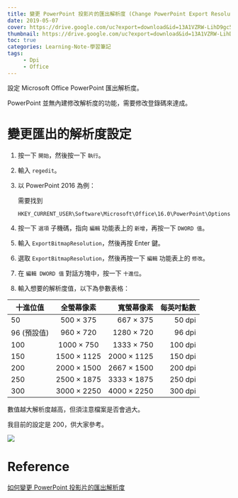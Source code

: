 ```yaml
---
title: 變更 PowerPoint 投影片的匯出解析度 (Change PowerPoint Export Resolution)
date: 2019-05-07
cover: https://drive.google.com/uc?export=download&id=13A1VZRW-LihD9gc5DHmDJX0W3OVE_Ae-
thumbnail: https://drive.google.com/uc?export=download&id=13A1VZRW-LihD9gc5DHmDJX0W3OVE_Ae-
toc: true
categories: Learning-Note-學習筆記
tags:
     - Dpi
     - Office
---
```


設定 Microsoft Office PowerPoint 匯出解析度。

<!-- more -->

PowerPoint 並無內建修改解析度的功能，需要修改登錄碼來達成。

# 變更匯出的解析度設定

1. 按一下 `開始`，然後按一下 `執行`。

2. 輸入 `regedit`。

3. 以 PowerPoint 2016 為例：

   需要找到

   ```
   HKEY_CURRENT_USER\Software\Microsoft\Office\16.0\PowerPoint\Options
   ```

4. 按一下 `選項` 子機碼，指向 `編輯` 功能表上的 `新增`，再按一下 `DWORD 值`。

5. 輸入 `ExportBitmapResolution`，然後再按 Enter 鍵。

6. 選取 `ExportBitmapResolution`，然後再按一下 `編輯` 功能表上的 `修改`。

7. 在 `編輯 DWORD 值` 對話方塊中，按一下 `十進位`。

8. 輸入想要的解析度值，以下為參數表格：

十進位值   | 全螢幕像素  | 寬螢幕像素 | 每英吋點數
-----------|:-----------:|-----------:|-----------:|
50	       | 500 × 375	 | 667 × 375  | 50 dpi     |
96 (預設值)| 960 × 720	 | 1280 × 720 | 96 dpi     |
100	       | 1000 × 750	 | 1333 × 750 | 100 dpi    |
150	       | 1500 × 1125 | 2000 × 1125| 150 dpi    |
200	       | 2000 × 1500 | 2667 × 1500| 200 dpi    |
250	       | 2500 × 1875 | 3333 × 1875| 250 dpi    |
300	       | 3000 × 2250 | 4000 × 2250| 300 dpi    |

數值越大解析度越高，但須注意檔案是否會過大。

我目前的設定是 200，供大家參考。

![](https://drive.google.com/uc?export=download&id=1gdfIkUckwQTV6zBotFSZ-5H88DV1AAO3)

# Reference

[如何變更 PowerPoint 投影片的匯出解析度](https://support.microsoft.com/zh-tw/help/827745/how-to-change-the-export-resolution-of-a-powerpoint-slide)